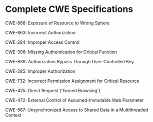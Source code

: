 

# Complete CWE Specifications

CWE-668: Exposure of Resource to Wrong Sphere

CWE-863: Incorrect Authorization

CWE-284: Improper Access Control

CWE-306: Missing Authentication for Critical Function

CWE-639: Authorization Bypass Through User-Controlled Key

CWE-285: Improper Authorization

CWE-732: Incorrect Permission Assignment for Critical Resource

CWE-425: Direct Request ('Forced Browsing')

CWE-472: External Control of Assumed-Immutable Web Parameter

CWE-567: Unsynchronized Access to Shared Data in a Multithreaded Context